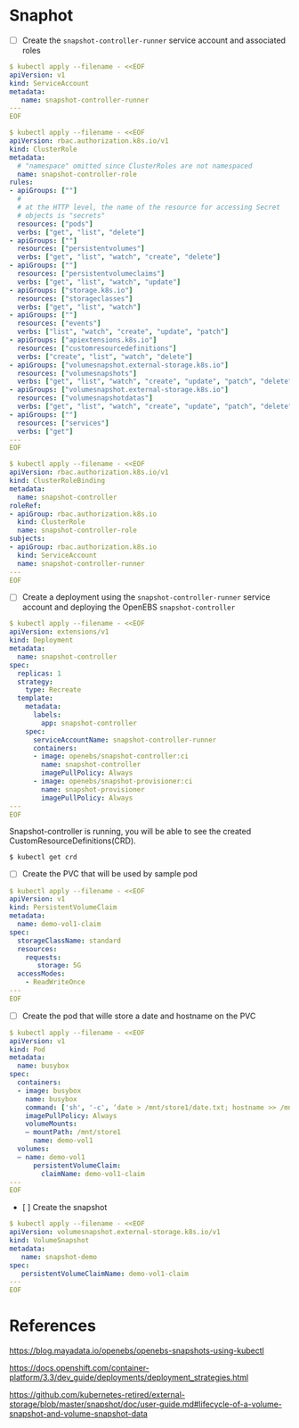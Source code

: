 # Snaphot

- [ ] Create the `snapshot-controller-runner` service account and associated roles

```yaml
$ kubectl apply --filename - <<EOF
apiVersion: v1
kind: ServiceAccount
metadata:
   name: snapshot-controller-runner
---
EOF
```

```yaml
$ kubectl apply --filename - <<EOF
apiVersion: rbac.authorization.k8s.io/v1
kind: ClusterRole
metadata:
  # "namespace" omitted since ClusterRoles are not namespaced
  name: snapshot-controller-role
rules:
- apiGroups: [""]
  #
  # at the HTTP level, the name of the resource for accessing Secret
  # objects is "secrets"
  resources: ["pods"]
  verbs: ["get", "list", "delete"]
- apiGroups: [""]
  resources: ["persistentvolumes"]
  verbs: ["get", "list", "watch", "create", "delete"]
- apiGroups: [""]
  resources: ["persistentvolumeclaims"]
  verbs: ["get", "list", "watch", "update"]
- apiGroups: ["storage.k8s.io"]
  resources: ["storageclasses"]
  verbs: ["get", "list", "watch"]
- apiGroups: [""]
  resources: ["events"]
  verbs: ["list", "watch", "create", "update", "patch"]
- apiGroups: ["apiextensions.k8s.io"]
  resources: ["customresourcedefinitions"]
  verbs: ["create", "list", "watch", "delete"]
- apiGroups: ["volumesnapshot.external-storage.k8s.io"]
  resources: ["volumesnapshots"]
  verbs: ["get", "list", "watch", "create", "update", "patch", "delete"]
- apiGroups: ["volumesnapshot.external-storage.k8s.io"]
  resources: ["volumesnapshotdatas"]
  verbs: ["get", "list", "watch", "create", "update", "patch", "delete"]
- apiGroups: [""]
  resources: ["services"]
  verbs: ["get"]
---
EOF
```

```yaml
$ kubectl apply --filename - <<EOF
apiVersion: rbac.authorization.k8s.io/v1
kind: ClusterRoleBinding
metadata:
  name: snapshot-controller
roleRef:
- apiGroup: rbac.authorization.k8s.io
  kind: ClusterRole
  name: snapshot-controller-role
subjects:
- apiGroup: rbac.authorization.k8s.io
  kind: ServiceAccount
  name: snapshot-controller-runner
---
EOF
```

- [ ] Create a deployment using the `snapshot-controller-runner` service account and deploying the OpenEBS `snapshot-controller`

```yaml
$ kubectl apply --filename - <<EOF
apiVersion: extensions/v1
kind: Deployment
metadata:
  name: snapshot-controller
spec:
  replicas: 1
  strategy:
    type: Recreate
  template:
    metadata:
      labels:
        app: snapshot-controller
    spec:
      serviceAccountName: snapshot-controller-runner
      containers:
      - image: openebs/snapshot-controller:ci
        name: snapshot-controller
        imagePullPolicy: Always
      - image: openebs/snapshot-provisioner:ci
        name: snapshot-provisioner
        imagePullPolicy: Always
---
EOF
```

 Snapshot-controller is running, you will be able to see the created CustomResourceDefinitions(CRD).

```
$ kubectl get crd
```

- [ ] Create the PVC that will be used by sample pod 

```yaml
$ kubectl apply --filename - <<EOF
apiVersion: v1
kind: PersistentVolumeClaim
metadata:
  name: demo-vol1-claim
spec:
  storageClassName: standard
  resources:
    requests:
       storage: 5G
  accessModes:
    - ReadWriteOnce
---
EOF
```

- [ ] Create the pod that wille store a date and hostname on the PVC

```yaml
$ kubectl apply --filename - <<EOF
apiVersion: v1
kind: Pod
metadata:
  name: busybox
spec:
  containers:
  - image: busybox
    name: busybox
    command: ['sh', '-c', ‘date > /mnt/store1/date.txt; hostname >> /mnt/store1/hostname.txt; tail -f /dev/null;’]
    imagePullPolicy: Always
    volumeMounts:
    — mountPath: /mnt/store1
      name: demo-vol1
  volumes:
  — name: demo-vol1
      persistentVolumeClaim:
        claimName: demo-vol1-claim
---
EOF
```

- [ ] Create the snapshot

```yaml
$ kubectl apply --filename - <<EOF
apiVersion: volumesnapshot.external-storage.k8s.io/v1
kind: VolumeSnapshot
metadata:
   name: snapshot-demo
spec:
   persistentVolumeClaimName: demo-vol1-claim
---
EOF
```



# References

https://blog.mayadata.io/openebs/openebs-snapshots-using-kubectl

https://docs.openshift.com/container-platform/3.3/dev_guide/deployments/deployment_strategies.html

https://github.com/kubernetes-retired/external-storage/blob/master/snapshot/doc/user-guide.md#lifecycle-of-a-volume-snapshot-and-volume-snapshot-data
